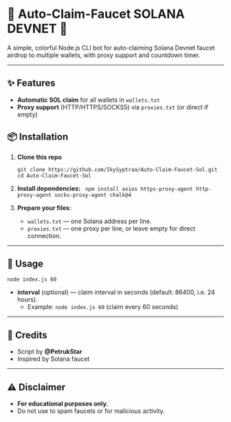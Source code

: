 # 🚀 Auto-Claim-Faucet SOLANA DEVNET 🤖

A simple, colorful Node.js CLI bot for auto-claiming Solana Devnet faucet airdrop to multiple wallets, with proxy support and countdown timer.

---

## ✨ Features

- **Automatic SOL claim** for all wallets in `wallets.txt`
- **Proxy support** (HTTP/HTTPS/SOCKS5) via `proxies.txt` (or direct if empty)


## 📦 Installation

1. **Clone this repo**

   ```
   git clone https://github.com/IkySyptraa/Auto-Claim-Faucet-Sol.git
   cd Auto-Claim-Faucet-Sol
   ```

2. **Install dependencies:**
`  npm install axios https-proxy-agent http-proxy-agent socks-proxy-agent chalk@4
`

3. **Prepare your files:**
   - `wallets.txt` — one Solana address per line.
   - `proxies.txt` — one proxy per line, or leave empty for direct connection.

---

## 🚦 Usage

```
node index.js 60
````

- **interval** (optional) — claim interval in seconds (default: 86400, i.e. 24 hours).
  - Example: `node index.js 60` (claim every 60 seconds)

---

## 🙏 Credits

- Script by **@PetrukStar**
- Inspired by Solana faucet

---

## ⚠️ Disclaimer

- **For educational purposes only.**  
- Do not use to spam faucets or for malicious activity.

